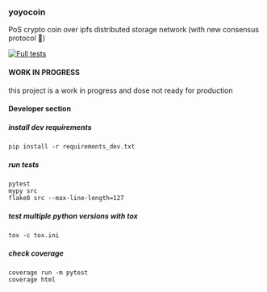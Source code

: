### yoyocoin
PoS crypto coin over ipfs distributed storage network (with new consensus protocol 🙌)

[![Full tests](https://github.com/yoyocoin/yoyocoin/actions/workflows/tests.yml/badge.svg?branch=main)](https://github.com/yoyocoin/yoyocoin/actions/workflows/tests.yml)
#### WORK IN PROGRESS
this project is a work in progress and dose not ready for production
#### Developer section
##### install dev requirements
```shell script
pip install -r requirements_dev.txt
```

##### run tests
```shell script
pytest
mypy src
flake8 src --max-line-length=127
```

##### test multiple python versions with tox
```shell script
tox -c tox.ini
```

##### check coverage
```shell script
coverage run -m pytest
coverage html
```
